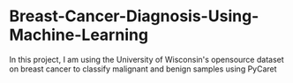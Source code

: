 # Breast-Cancer-Diagnosis-Using-Machine-Learning
In this project, I am using the University of Wisconsin's opensource dataset on breast cancer to classify malignant and benign samples using PyCaret
